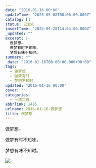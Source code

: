 ```yaml
---
date: "2016-01-16 00:00"
updateTime: "2023-05-08T00:06:00.000Z"
catalog: []
status: 已发布
insertTime: "2023-04-28T14:04:00.000Z"
_updated: ""
excerpt: |-
  做梦想–
  做梦有时不知味，
  梦想有味不知时。
summary: ""
_date: "2016-01-16T00:00:00.000+08:00"
tags:
  - 做梦想
  - 做梦有时
  - 梦想不知时
updated: "2016-01-16 00:00"
cover: ""
categories:
  - 一清二白
abbrlink: 1485
urlname: 2016-01-16-做梦想
title: 做梦想
---
```


做梦想–

做梦有时不知味，

梦想有味不知时。

![](https://image.bmqy.net/upload/Fto5o-5ea0sNMlW_75VgGJCv2AcJ.png)
